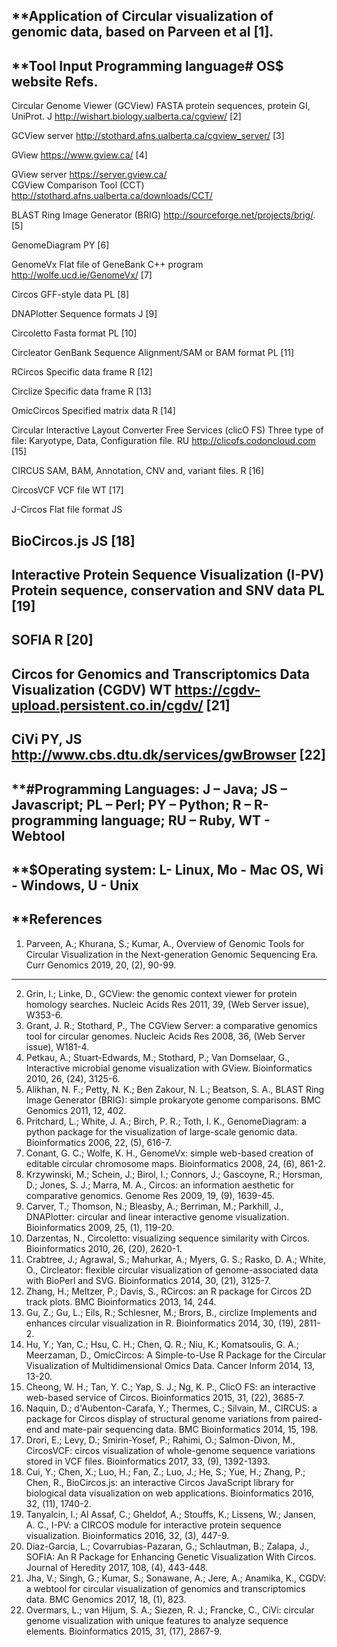
**Application of Circular visualization of genomic data, based on Parveen et al [1].
--------------------
**Tool	Input	Programming language#	OS$	website Refs.
------------
Circular Genome Viewer (GCView)	FASTA protein sequences, protein GI, UniProt.
	J		http://wishart.biology.ualberta.ca/cgview/	[2]

GCView server				http://stothard.afns.ualberta.ca/cgview_server/	[3]

GView				https://www.gview.ca/	[4]

GView server				https://server.gview.ca/	
CGView Comparison Tool (CCT) 				http://stothard.afns.ualberta.ca/downloads/CCT/				

BLAST Ring Image Generator (BRIG)	 http://sourceforge.net/projects/brig/.
[5]

GenomeDiagram		PY			[6] 

GenomeVx	Flat file of GeneBank	C++ program		http://wolfe.ucd.ie/GenomeVx/	[7]

Circos	GFF-style data	PL			[8]

DNAPlotter	Sequence formats	J			[9] 

Circoletto	Fasta format	PL			[10]

Circleator
	GenBank Sequence Alignment/SAM or BAM format	PL			[11]

RCircos	Specific data frame	R			[12]

Circlize	Specific data frame	R			[13]

OmicCircos	Specified matrix data	R			[14]

Circular Interactive Layout Converter Free Services (clicO FS)	Three type of file: Karyotype, Data, Configuration file.	RU		http://clicofs.codoncloud.com
	[15]

CIRCUS	SAM, BAM, Annotation, CNV and, variant files.	R			[16] 

CircosVCF	VCF file	WT			[17]

J-Circos	Flat file format 	JS			

BioCircos.js		JS			[18]
-----------
Interactive Protein Sequence Visualization (I-PV)	Protein sequence, conservation and SNV data PL			[19] 
-----------
SOFIA		R			[20]
-----------
Circos for Genomics and Transcriptomics Data Visualization (CGDV)		WT		https://cgdv-upload.persistent.co.in/cgdv/	[21]
-----------
CiVi		PY, JS		http://www.cbs.dtu.dk/services/gwBrowser	[22]
-----------
**#Programming Languages: J – Java; JS – Javascript; PL – Perl; PY – Python; R – R-programming language; RU – Ruby, WT - Webtool
-------
**$Operating system: L- Linux, Mo - Mac OS, Wi - Windows, U - Unix
-------

**References
-------

1.	Parveen, A.; Khurana, S.; Kumar, A., Overview of Genomic Tools for Circular Visualization in the Next-generation Genomic Sequencing Era. Curr Genomics 2019, 20, (2), 90-99.
-----------
2.	Grin, I.; Linke, D., GCView: the genomic context viewer for protein homology searches. Nucleic Acids Res 2011, 39, (Web Server issue), W353-6.
3.	Grant, J. R.; Stothard, P., The CGView Server: a comparative genomics tool for circular genomes. Nucleic Acids Res 2008, 36, (Web Server issue), W181-4.
4.	Petkau, A.; Stuart-Edwards, M.; Stothard, P.; Van Domselaar, G., Interactive microbial genome visualization with GView. Bioinformatics 2010, 26, (24), 3125-6.
5.	Alikhan, N. F.; Petty, N. K.; Ben Zakour, N. L.; Beatson, S. A., BLAST Ring Image Generator (BRIG): simple prokaryote genome comparisons. BMC Genomics 2011, 12, 402.
6.	Pritchard, L.; White, J. A.; Birch, P. R.; Toth, I. K., GenomeDiagram: a python package for the visualization of large-scale genomic data. Bioinformatics 2006, 22, (5), 616-7.
7.	Conant, G. C.; Wolfe, K. H., GenomeVx: simple web-based creation of editable circular chromosome maps. Bioinformatics 2008, 24, (6), 861-2.
8.	Krzywinski, M.; Schein, J.; Birol, I.; Connors, J.; Gascoyne, R.; Horsman, D.; Jones, S. J.; Marra, M. A., Circos: an information aesthetic for comparative genomics. Genome Res 2009, 19, (9), 1639-45.
9.	Carver, T.; Thomson, N.; Bleasby, A.; Berriman, M.; Parkhill, J., DNAPlotter: circular and linear interactive genome visualization. Bioinformatics 2009, 25, (1), 119-20.
10.	Darzentas, N., Circoletto: visualizing sequence similarity with Circos. Bioinformatics 2010, 26, (20), 2620-1.
11.	Crabtree, J.; Agrawal, S.; Mahurkar, A.; Myers, G. S.; Rasko, D. A.; White, O., Circleator: flexible circular visualization of genome-associated data with BioPerl and SVG. Bioinformatics 2014, 30, (21), 3125-7.
12.	Zhang, H.; Meltzer, P.; Davis, S., RCircos: an R package for Circos 2D track plots. BMC Bioinformatics 2013, 14, 244.
13.	Gu, Z.; Gu, L.; Eils, R.; Schlesner, M.; Brors, B., circlize Implements and enhances circular visualization in R. Bioinformatics 2014, 30, (19), 2811-2.
14.	Hu, Y.; Yan, C.; Hsu, C. H.; Chen, Q. R.; Niu, K.; Komatsoulis, G. A.; Meerzaman, D., OmicCircos: A Simple-to-Use R Package for the Circular Visualization of Multidimensional Omics Data. Cancer Inform 2014, 13, 13-20.
15.	Cheong, W. H.; Tan, Y. C.; Yap, S. J.; Ng, K. P., ClicO FS: an interactive web-based service of Circos. Bioinformatics 2015, 31, (22), 3685-7.
16.	Naquin, D.; d'Aubenton-Carafa, Y.; Thermes, C.; Silvain, M., CIRCUS: a package for Circos display of structural genome variations from paired-end and mate-pair sequencing data. BMC Bioinformatics 2014, 15, 198.
17.	Drori, E.; Levy, D.; Smirin-Yosef, P.; Rahimi, O.; Salmon-Divon, M., CircosVCF: circos visualization of whole-genome sequence variations stored in VCF files. Bioinformatics 2017, 33, (9), 1392-1393.
18.	Cui, Y.; Chen, X.; Luo, H.; Fan, Z.; Luo, J.; He, S.; Yue, H.; Zhang, P.; Chen, R., BioCircos.js: an interactive Circos JavaScript library for biological data visualization on web applications. Bioinformatics 2016, 32, (11), 1740-2.
19.	Tanyalcin, I.; Al Assaf, C.; Gheldof, A.; Stouffs, K.; Lissens, W.; Jansen, A. C., I-PV: a CIRCOS module for interactive protein sequence visualization. Bioinformatics 2016, 32, (3), 447-9.
20.	Diaz-Garcia, L.; Covarrubias-Pazaran, G.; Schlautman, B.; Zalapa, J., SOFIA: An R Package for Enhancing Genetic Visualization With Circos. Journal of Heredity 2017, 108, (4), 443-448.
21.	Jha, V.; Singh, G.; Kumar, S.; Sonawane, A.; Jere, A.; Anamika, K., CGDV: a webtool for circular visualization of genomics and transcriptomics data. BMC Genomics 2017, 18, (1), 823.
22.	Overmars, L.; van Hijum, S. A.; Siezen, R. J.; Francke, C., CiVi: circular genome visualization with unique features to analyze sequence elements. Bioinformatics 2015, 31, (17), 2867-9.


